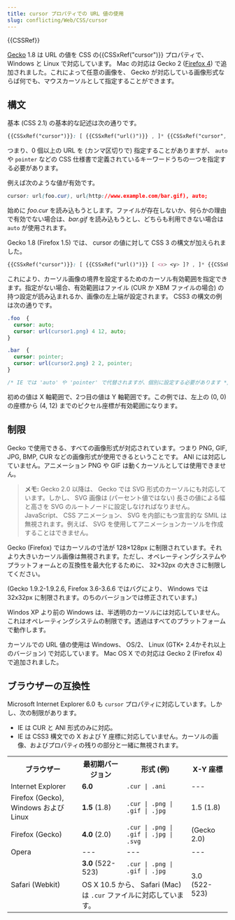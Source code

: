 ```yaml
---
title: cursor プロパティでの URL 値の使用
slug: conflicting/Web/CSS/cursor
---
```


{{CSSRef}}

[Gecko](/ja/docs/Mozilla/Gecko) 1.8 は URL の値を CSS の{{CSSxRef("cursor")}} プロパティで、 Windows と Linux で対応しています。 Mac の対応は Gecko 2 ([Firefox 4](/ja/docs/Mozilla/Firefox/Releases/4)) で追加されました。これによって任意の画像を、 Gecko が対応している画像形式ならば何でも、マウスカーソルとして指定することができます。

## 構文

基本 (CSS 2.1) の基本的な記述は次の通りです。

```css
{{CSSxRef("cursor")}}: [ {{CSSxRef("url()")}} , ]* {{CSSxRef("cursor", "<var>&lt;keyword&gt;</var>", "#Values")}}
```

つまり、0 個以上の URL を (カンマ区切りで) 指定することがありますが、 `auto` や `pointer` などの CSS 仕様書で定義されているキーワードうちの一つを指定する必要があります。

例えば次のような値が有効です。

```css
cursor: url(foo.cur), url(http://www.example.com/bar.gif), auto;
```

始めに _foo.cur_ を読み込もうとします。ファイルが存在しないか、何らかの理由で有効でない場合は、_bar.gif_ を読み込もうとし、どちらも利用できない場合は `auto` が使用されます。

Gecko 1.8 (Firefox 1.5) では、 cursor の値に対して CSS 3 の構文が加えられました。

```css
{{CSSxRef("cursor")}}: [ {{CSSxRef("url()")}} [ <x> <y> ]? , ]* {{CSSxRef("cursor", "<var>&lt;keyword&gt;</var>", "#Values")}}
```

これにより、カーソル画像の境界を設定するためのカーソル有効範囲を指定できます。指定がない場合、有効範囲はファイル (CUR か XBM ファイルの場合) の持つ設定が読み込まれるか、画像の左上端が設定されます。 CSS3 の構文の例は次の通りです。

```css
.foo  {
  cursor: auto;
  cursor: url(cursor1.png) 4 12, auto;
}

.bar  {
  cursor: pointer;
  cursor: url(cursor2.png) 2 2, pointer;
}

/* IE では 'auto' や 'pointer' で代替されますが、個別に設定する必要があります */
```

初めの値は X 軸範囲で、2つ目の値は Y 軸範囲です。この例では、左上の (0, 0) の座標から (4, 12) までのピクセル座標が有効範囲になります。

<h2 id="Limitations" name="Limitations">制限</h2>

Gecko で使用できる、すべての画像形式が対応されています。つまり PNG, GIF, JPG, BMP, CUR などの画像形式が使用できるということです。 ANI には対応していません。アニメーション PNG や GIF は動くカーソルとしては使用できません。

> **メモ:** Gecko 2.0 以降は、 Gecko では SVG 形式のカーソルにも対応しています。しかし、 SVG 画像は (パーセント値ではない) 長さの値による幅と高さを SVG のルートノードに設定しなければなりません。 JavaScript、 CSS アニメーション、 SVG を内部にもつ宣言的な SMIL は無視されます。例えば、 SVG を使用してアニメーションカーソルを作成することはできません。

Gecko (Firefox) ではカーソルの寸法が 128×128px に制限されています。それより大きいカーソル画像は無視されます。ただし、オペレーティングシステムやプラットフォームとの互換性を最大化するために、 32×32px の大きさに制限してください。

(Gecko 1.9.2-1.9.2.6, Firefox 3.6-3.6.6 ではバグにより、 Windows では 32x32px に制限されます。のちのバージョンでは修正されています。)

Windos XP より前の Windows は、半透明のカーソルには対応していません。これはオペレーティングシステムの制限です。透過はすべてのプラットフォームで動作します。

カーソルでの URL 値の使用は Windows、 OS/2、 Linux (GTK+ 2.4かそれ以上のバージョン) で対応しています。 Mac OS X での対応は Gecko 2 (Firefox 4) で追加されました。

## ブラウザーの互換性

Microsoft Internet Explorer 6.0 も `cursor` プロパティに対応しています。しかし、次の制限があります。

- IE は CUR と ANI 形式のみに対応。
- IE は CSS3 構文での X および Y 座標に対応していません。カーソルの画像、およびプロパティの残りの部分と一緒に無視されます。

<table class="standard-table">
  <tbody>
    <tr>
      <th>ブラウザー</th>
      <th>最初期バージョン</th>
      <th>形式 (例)</th>
      <th>X-Y 座標</th>
    </tr>
    <tr>
      <td>Internet Explorer</td>
      <td><strong>6.0</strong></td>
      <td><code>.cur | .ani</code></td>
      <td>---</td>
    </tr>
    <tr>
      <td>Firefox (Gecko), Windows および Linux</td>
      <td><strong>1.5</strong> (1.8)</td>
      <td><code>.cur | .png | .gif | .jpg</code></td>
      <td>1.5 (1.8)</td>
    </tr>
    <tr>
      <td>Firefox (Gecko)</td>
      <td><strong>4.0</strong> (2.0)</td>
      <td><code>.cur | .png | .gif | .jpg | .svg</code></td>
      <td>(Gecko 2.0)</td>
    </tr>
    <tr>
      <td>Opera</td>
      <td>---</td>
      <td>---</td>
      <td>---</td>
    </tr>
    <tr>
      <td rowspan="2">Safari (Webkit)</td>
      <td><strong>3.0</strong> (522-523)</td>
      <td><code>.cur | .png | .gif | .jpg</code></td>
      <td rowspan="2">3.0 (522-523)</td>
    </tr>
    <tr>
      <td colspan="2">
        OS X 10.5 から、 Safari (Mac) は <code>.cur</code> ファイルに対応しています。
      </td>
    </tr>
  </tbody>
</table>
